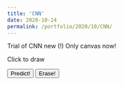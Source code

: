 ```yaml
--- 
title: 'CNN' 
date: 2020-10-24 
permalink: /portfolio/2020/10/CNN/ 
---
```


Trial of CNN new (!) Only canvas now!

<div id="canvas">Click to draw<br/></div>
<script src="https://cdn.jsdelivr.net/npm/@tensorflow/tfjs@2.0.0/dist/tf.min.js"></script>
<body>
<script>
function create_container() {
    function createCanvas(parent, width, height) {
        var canvas = {};
        canvas.node = document.createElement('canvas');
        canvas.context = canvas.node.getContext('2d');
        canvas.node.width = width || 100;
        canvas.node.height = height || 100;
        parent.appendChild(canvas.node);
        return canvas;
    }
    function init(container, width, height, fillColor) {
        var canvas = createCanvas(container, width, height);
        var ctx = canvas.context;
        ctx.fillCircle = function(x, y, radius, fillColor) {
            this.fillStyle = fillColor;
            this.beginPath();
            this.moveTo(x, y);
            this.arc(x, y, radius, 0, Math.PI * 2, false);
            this.fill();
        };
        ctx.clearTo = function(fillColor) {
            ctx.fillStyle = fillColor;
            ctx.fillRect(0, 0, width, height);
        };
        ctx.clearTo(fillColor || "#ddd");
        canvas.node.onmousemove = function(e) {
            if (!canvas.isDrawing) {
               return;
            }
            var x = e.pageX - this.offsetLeft;
            var y = e.pageY - this.offsetTop;
            var radius = 10; 
            var fillColor = '#FF0000';
            ctx.fillCircle(x, y, radius, fillColor);
        };
        canvas.node.onmousedown = function(e) {
            canvas.isDrawing = true;
        };
        canvas.node.onmouseup = function(e) {
            canvas.isDrawing = false;
        };
        ctx.lineWidth = 2;
				ctx.strokeStyle="#000000";
				ctx.strokeRect(0, 0, width, height);
        return canvas
    }
    var container = document.getElementById('canvas');
    var canvas  = init(container, 200,200, '#0000');
		return canvas
}
var canvas = create_container();
</script>

<script>
function erase(canvas){
    const context = canvas.node.getContext('2d');
    context.clearRect(0, 0, canvas.node.width, canvas.node.height);
    context.strokeStyle="#000000";
    context.strokeRect(0, 0, canvas.node.width, canvas.node.height);
}
</script>

<script>
async function load_model() {
    let m = await tf.loadLayersModel('https://raw.githubusercontent.com/dijkstrar/dijkstrar.github.io/master/files/model.json','https://raw.githubusercontent.com/dijkstrar/dijkstrar.github.io/master/files/group1-shard1of1.bin');
    return m;
}
</script>

<script>
function predict(canvas){
    var gfg = canvas.node.getContext("2d");
    var g =  gfg.getImageData(0, 0, 200, 200); 
    const tens = tf.browser.fromPixels(g,1).resizeNearestNeighbor([28, 28]).div(255);
    let model = load_model();
    console.log('finished loading');

    model.then(model => {
        const prediction = model.predict(tens.reshape([1, 28, 28, 1]),);
        console.log(prediction.array());
        console.log(prediction.array().indexOf(Math.max.apply(Math, prediction.array())))
    });
}
</script>

<button onclick="predict(canvas)">Predict!</button> 
<button onclick="erase(canvas)">Erase!</button> 
</body>